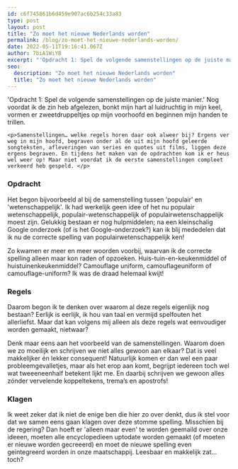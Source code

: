 ```yaml
---
id: c6f745861b6d459e907ac6b254c33a83
type: post
layout: post
title: "Zo moet het nieuwe Nederlands worden"
permalink: /blog/zo-moet-het-nieuwe-nederlands-worden/
date: 2022-05-11T19:16:41.067Z
author: 7biA1WiYB
excerpt: "'Opdracht 1: Spel de volgende samenstellingen op de juiste manier.' Nog voordat ik de zin heb afgelezen, bonkt mijn hart al luidruchtig in mijn keel, vormen er zweetdruppeltjes op mijn voorhoofd en beginnen mijn handen te trillen.   "
seo:
  description: "Zo moet het nieuwe Nederlands worden"
  title: "Zo moet het nieuwe Nederlands worden"
---
```

'Opdracht 1: Spel de volgende samenstellingen op de juiste manier.' Nog voordat ik de zin heb afgelezen, bonkt mijn hart al luidruchtig in mijn keel, vormen er zweetdruppeltjes op mijn voorhoofd en beginnen mijn handen te trillen.   

    <p>Samenstellingen… welke regels horen daar ook alweer bij? Ergens ver weg in mijn hoofd, begraven onder al de uit mijn hoofd geleerde songteksten, afleveringen van series en quotes uit films, liggen deze ergens begraven. En tijdens het maken van de opdrachten kom ik er heus wel weer op! Maar niet voordat ik de eerste samenstellingen compleet verkeerd heb gespeld. </p>
<h3>Opdracht</h3>
<p>Het begon bijvoorbeeld al bij de samenstelling tussen 'populair' en 'wetenschappelijk'. Ik had werkelijk geen idee of het nu populair wetenschappelijk, populair-wetenschappelijk of populairwetenschappelijk moest zijn. Gelukkig bestaan er nog hulpmiddelen; na een kleinschalig Google onderzoek (of is het Google-onderzoek?) kan ik blij mededelen dat ik nu de correcte spelling van populairwetenschappelijk ken! </p>
<p>Zo kwamen er meer en meer woorden voorbij, waarvan ik de correcte spelling alleen maar kon raden of opzoeken. Huis-tuin-en-keukenmiddel of huistuinenkeukenmiddel? Camouflage uniform, camouflageuniform of camouflage-uniform? Ik was de draad helemaal kwijt!</p>
<h3>Regels</h3>
<p>Daarom begon ik te denken over waarom al deze regels eigenlijk nog bestaan? Eerlijk is eerlijk, ik hou van taal en vermijd spelfouten het allerliefst. Maar dat kan volgens mij alleen als deze regels wat eenvoudiger worden gemaakt, nietwaar?</p>
<p>Denk maar eens aan het voorbeeld van de samenstellingen. Waarom doen we zo moeilijk en schrijven we niet alles gewoon aan elkaar? Dat is veel makkelijker én lekker consequent! Natuurlijk komen er dan wel een paar probleemgevalletjes, maar als het erop aan komt, begrijpt iedereen toch wel wat tweeeneenhalf betekent lijkt me. En daarbij schrijven we gewoon alles zónder vervelende koppeltekens, trema’s en apostrofs! </p>
<h3>Klagen</h3>
<p>Ik weet zeker dat ik niet de enige ben die hier zo over denkt, dus ik stel voor dat we samen eens gaan klagen over deze stomme spelling. Misschien bij de regering? Dan hoeft er 'alleen maar even' te worden geemaild over onze ideeen, moeten alle encyclopedieen uptodate worden gemaakt (of moeten er nieuwe worden gecreeerd) en moet de nieuwe spelling even geintegreerd worden in onze maatschappij. Leesbaar en makkelijk zat… toch?</p>  
